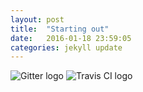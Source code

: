 ```yaml
---
layout: post
title:  "Starting out"
date:   2016-01-18 23:59:05
categories: jekyll update
---
```




![Gitter logo](https://upload.wikimedia.org/wikipedia/en/2/2f/Gitter_logo.png)
![Travis CI logo](https://workablehr.s3.amazonaws.com/uploads/account/logo/11901/large_Mascot-fullcolor-png.png)

[jekyll]:      http://jekyllrb.com
[jekyll-gh]:   https://github.com/jekyll/jekyll
[jekyll-help]: https://github.com/jekyll/jekyll-help
